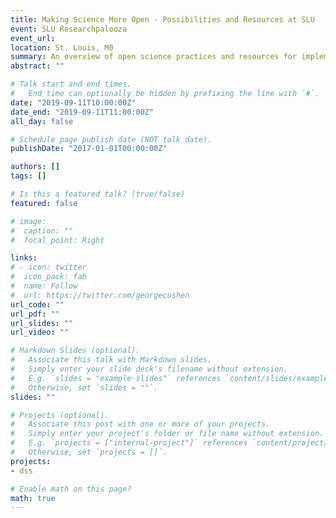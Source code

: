 ```yaml
---
title: Making Science More Open - Possibilities and Resources at SLU
event: SLU Researchpalooza
event_url: 
location: St. Louis, M0
summary: An overview of open science practices and resources for implementing them at SLU, especially SLU's Data Science Seminar 
abstract: ""

# Talk start and end times.
#   End time can optionally be hidden by prefixing the line with `#`.
date: "2019-09-11T10:00:00Z"
date_end: "2019-09-11T11:00:00Z"
all_day: false

# Schedule page publish date (NOT talk date).
publishDate: "2017-01-01T00:00:00Z"

authors: []
tags: []

# Is this a featured talk? (true/false)
featured: false

# image:
#  caption: ""
#  focal_point: Right

links:
# - icon: twitter
#  icon_pack: fab
#  name: Follow
#  url: https://twitter.com/georgecushen
url_code: ""
url_pdf: ""
url_slides: ""
url_video: ""

# Markdown Slides (optional).
#   Associate this talk with Markdown slides.
#   Simply enter your slide deck's filename without extension.
#   E.g. `slides = "example-slides"` references `content/slides/example-slides.md`.
#   Otherwise, set `slides = ""`.
slides: ""

# Projects (optional).
#   Associate this post with one or more of your projects.
#   Simply enter your project's folder or file name without extension.
#   E.g. `projects = ["internal-project"]` references `content/project/deep-learning/index.md`.
#   Otherwise, set `projects = []`.
projects:
- dss

# Enable math on this page?
math: true
---
```

